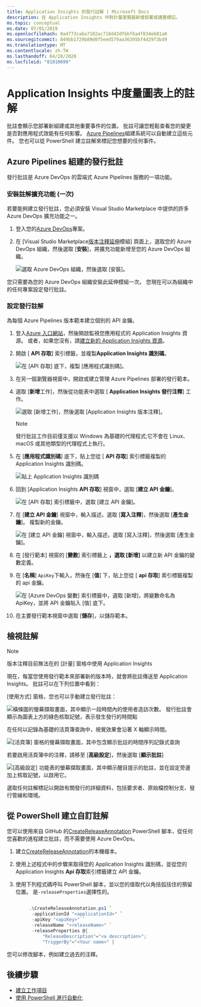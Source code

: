 ```yaml
---
title: Application Insights 的發行註解 | Microsoft Docs
description: 在 Application Insights 中對計量瀏覽器新增部署或建置標記。
ms.topic: conceptual
ms.date: 07/01/2019
ms.openlocfilehash: 0ad773ca6a7102ac718d43dfbbf6a4f834e681a0
ms.sourcegitcommit: 849bb1729b89d075eed579aa36395bf4d29f3bd9
ms.translationtype: MT
ms.contentlocale: zh-TW
ms.lasthandoff: 04/28/2020
ms.locfileid: "81010699"
---
```

# <a name="annotations-on-metric-charts-in-application-insights"></a>Application Insights 中度量圖表上的註解

批註會顯示您部署新組建或其他重要事件的位置。 批註可讓您輕鬆查看您的變更是否對應用程式效能有任何影響。 [Azure Pipelines](https://docs.microsoft.com/azure/devops/pipelines/tasks/)組建系統可以自動建立這些元件。 您也可以從 PowerShell 建立註解來標記您想要的任何事件。

## <a name="release-annotations-with-azure-pipelines-build"></a>Azure Pipelines 組建的發行批註

發行批註是 Azure DevOps 的雲端式 Azure Pipelines 服務的一項功能。

### <a name="install-the-annotations-extension-one-time"></a>安裝註解擴充功能 (一次)

若要能夠建立發行批註，您必須安裝 Visual Studio Marketplace 中提供的許多 Azure DevOps 擴充功能之一。

1. 登入您的[Azure DevOps](https://azure.microsoft.com/services/devops/)專案。
   
1. 在 [Visual Studio Marketplace[版本注釋延伸](https://marketplace.visualstudio.com/items/ms-appinsights.appinsightsreleaseannotations)模組] 頁面上，選取您的 Azure DevOps 組織，然後選取 [**安裝**]，將擴充功能新增至您的 Azure DevOps 組織。
   
   ![選取 Azure DevOps 組織，然後選取 [安裝]。](./media/annotations/1-install.png)
   
您只需要為您的 Azure DevOps 組織安裝此延伸模組一次。 您現在可以為組織中的任何專案設定發行批註。

### <a name="configure-release-annotations"></a>設定發行註解

為每個 Azure Pipelines 版本範本建立個別的 API 金鑰。

1. 登入[Azure 入口網站](https://portal.azure.com)，然後開啟監視您應用程式的 Application Insights 資源。 或者，如果您沒有，請[建立新的 Application Insights 資源](../../azure-monitor/app/app-insights-overview.md)。
   
1. 開啟 [ **API 存取**] 索引標籤，並複製**Application Insights 識別碼**。
   
   ![在 [API 存取] 底下，複製 [應用程式識別碼]。](./media/annotations/2-app-id.png)

1. 在另一個瀏覽器視窗中，開啟或建立管理 Azure Pipelines 部署的發行範本。
   
1. 選取 [**新增**工作]，然後從功能表中選取 [ **Application Insights 發行注釋**] 工作。
   
   ![選取 [新增工作]，然後選取 [Application Insights 版本注釋]。](./media/annotations/3-add-task.png)

   > [!NOTE]
   > 發行批註工作目前僅支援以 Windows 為基礎的代理程式;它不會在 Linux、macOS 或其他類型的代理程式上執行。
   
1. 在 [**應用程式識別碼**] 底下，貼上您從 [ **API 存取**] 索引標籤複製的 Application Insights 識別碼。
   
   ![貼上 Application Insights 識別碼](./media/annotations/4-paste-app-id.png)
   
1. 回到 [Application Insights **API 存取**] 視窗中，選取 [**建立 API 金鑰**]。 
   
   ![在 [API 存取] 索引標籤中，選取 [建立 API 金鑰]。](./media/annotations/5-create-api-key.png)
   
1. 在 [**建立 API 金鑰**] 視窗中，輸入描述，選取 [**寫入注釋**]，然後選取 [**產生金鑰**]。 複製新的金鑰。
   
   ![在 [建立 API 金鑰] 視窗中，輸入描述，選取 [寫入注釋]，然後選取 [產生金鑰]。](./media/annotations/6-create-api-key.png)
   
1. 在 [發行範本] 視窗的 [**變數**] 索引標籤上 **，選取 [新增]** 以建立新 API 金鑰的變數定義。

1. 在 [**名稱**] `ApiKey`下輸入，然後在 [**值**] 下，貼上您從 [ **api 存取**] 索引標籤複製的 api 金鑰。
   
   ![在 [Azure DevOps 變數] 索引標籤中，選取 [新增]，將變數命名為 ApiKey，並將 API 金鑰貼入 [值] 底下。](./media/annotations/7-paste-api-key.png)
   
1. 在主要發行範本視窗中選取 [**儲存**]，以儲存範本。

## <a name="view-annotations"></a>檢視註解


   > [!NOTE]
   > 版本注釋目前無法在的 [計量] 窗格中使用 Application Insights

現在，每當您使用發行範本來部署新的版本時，就會將批註傳送至 Application Insights。 批註可以在下列位置中看到：

[使用方式] 窗格，您也可以手動建立發行批註：

![橫條圖的螢幕擷取畫面，其中顯示一段時間內的使用者造訪次數。 發行批註會顯示為圖表上方的綠色核取記號，表示發生發行的時間點](./media/annotations/usage-pane.png)

在任何以記錄為基礎的活頁簿查詢中，視覺效果會沿著 X 軸顯示時間。

![[活頁簿] 窗格的螢幕擷取畫面，其中包含顯示批註的時間序列記錄式查詢](./media/annotations/workbooks-annotations.png)

若要啟用活頁簿中的注釋，請移至 [**高級設定**]，然後選取 [**顯示批註**]

![[高級設定] 功能表的螢幕擷取畫面，其中顯示醒目提示的批註，並在設定旁邊加上核取記號，以啟用它。](./media/annotations/workbook-show-annotations.png)

選取任何註解標記以開啟有關發行的詳細資料，包括要求者、原始檔控制分支、發行管線和環境。

## <a name="create-custom-annotations-from-powershell"></a>從 PowerShell 建立自訂註解
您可以使用來自 GitHub 的[CreateReleaseAnnotation](https://github.com/Microsoft/ApplicationInsights-Home/blob/master/API/CreateReleaseAnnotation.ps1) PowerShell 腳本，從任何您喜歡的進程建立批註，而不需要使用 Azure DevOps。 

1. 建立[CreateReleaseAnnotation](https://github.com/Microsoft/ApplicationInsights-Home/blob/master/API/CreateReleaseAnnotation.ps1)的本機複本。
   
1. 使用上述程式中的步驟來取得您的 Application Insights 識別碼，並從您的 Application Insights **Api 存取**索引標籤建立 API 金鑰。
   
1. 使用下列程式碼呼叫 PowerShell 腳本，並以您的值取代以角括弧括住的預留位置。 是`-releaseProperties`選擇性的。 
   
   ```powershell
   
        .\CreateReleaseAnnotation.ps1 `
         -applicationId "<applicationId>" `
         -apiKey "<apiKey>" `
         -releaseName "<releaseName>" `
         -releaseProperties @{
             "ReleaseDescription"="<a description>";
             "TriggerBy"="<Your name>" }
   ```

您可以修改腳本，例如建立過去的注釋。

## <a name="next-steps"></a>後續步驟

* [建立工作項目](../../azure-monitor/app/diagnostic-search.md#create-work-item)
* [使用 PowerShell 進行自動化](../../azure-monitor/app/powershell.md)
